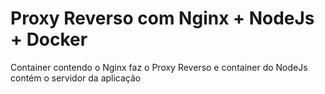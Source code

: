 # Proxy Reverso com Nginx + NodeJs + Docker

Container contendo o Nginx faz o Proxy Reverso e container do NodeJs contém o servidor da aplicação
